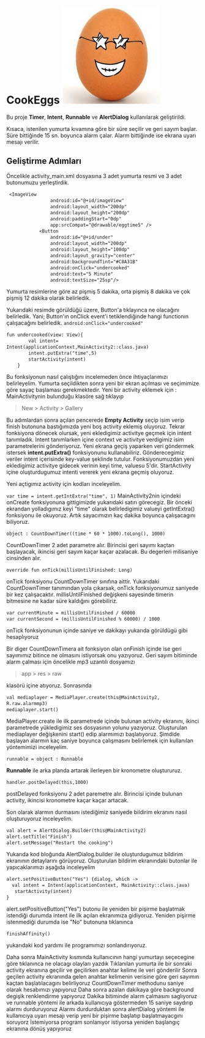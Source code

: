 # CookEggs   ![deneme](https://github.com/hasanbektas1/CookEggs/blob/master/app/src/main/res/drawable/eggimage.jpeg)

Bu proje **Timer**, **Intent**, **Runnable** ve **AlertDialog** kullanılarak geliştirildi.

Kısaca, istenilen yumurta kıvamına göre bir süre seçilir ve geri sayım başlar.
Süre bittiğinde 15 sn. boyunca alarm çalar. Alarm bittiğinde ise ekrana uyarı mesajı verilir.

## Geliştirme Adımları 

Öncelikle activity_main.xml dosyasına 3 adet yumurta resmi ve 3 adet butonumuzu yerleştirdik.

```
 <ImageView
                android:id="@+id/imageView"
                android:layout_width="200dp"
                android:layout_height="200dp"
                android:paddingStart="0dp"
                app:srcCompat="@drawable/eggtime5" />
            <Button
                android:id="@+id/under"
                android:layout_width="200dp"
                android:layout_height="100dp"
                android:layout_gravity="center"
                android:backgroundTint="#C8A31B"
                android:onClick="undercooked"
                android:text="5 Minute"
                android:textSize="25sp"/>
```


Yumurta resimlerine göre az pişmiş 5 dakika, orta pişmiş 8 dakika ve çok pişmiş 12 dakika olarak belirledik.

Yukarıdaki resimde görüldüğü üzere, Button'a tıklayınca ne olacağını belirledik.
Yani; Button'ın onClick event'i tetiklendiğinde hangi functionın çalışacağını belirledik.
```android:onClick="undercooked"```
```
fun undercooked(view: View){
        val intent= Intent(applicationContext,MainActivity2::class.java)
        intent.putExtra("time",5)
        startActivity(intent)
    }
```
    
Bu fonksiyonun nasıl çalıştığını incelemeden önce ihtiyaçlarımızı belirleyelim. Yumurta seçildikten sonra yeni bir ekran açılması ve seçimimize göre sayaç başlaması gerekmektedir.
Yeni bir activity eklemek için :
MainActivitynin bulunduğu klasöre sağ tıklayıp 
> New > Activity > Gallery 
> 
Bu adımlardan sonra açılan pencerede **Empty Activity** seçip isim verip finish butonuna bastığımızda yeni boş activity eklemiş oluyoruz.
Tekrar fonksiyona dönecek olursak, yeni ekledigimiz activitye geçmek için intent tanımladık. Intent tanımlarken içine context ve activitye verdigimiz isim parametrelerini gönderiyoruz. Yeni ekrana geçiş yaparken veri göndermek istersek **intent.putExtra()** fonksiyonunu kullanabiliriz. Gönderecegimiz veriler intent içerisinde key-value şeklinde tutulur.
Fonksiyonumuzdan yeni ekledigimiz activitye gidecek verinin keyi time, valuesu 5'dir.
StartActivity içine oluşturdugumuz intenti vererek yeni ekrana geçmiş oluyoruz.

Yeni açtigımız activity için kodları inceleyelim.

```var time = intent.getIntExtra("time", 1)```
MainActivity2nin içindeki onCreate fonksiyonuna gittigimizde yukarıdaki satırı görecegiz.
Bir önceki ekrandan yolladıgımız keyi "time" olarak belirledigimiz valueyi getIntExtra() fonksiyonu ile okuyoruz.
Artık sayacımızın kaç dakika boyunca çalışacagını biliyoruz.

```
object : CountDownTimer((time * 60 * 1000).toLong(), 1000)
```
CountDownTimer 2 adet parametre alır. Birincisi geri sayımı kaçtan başlayacak, ikincisi geri sayım kaçar kaçar azalacak. Bu degerleri milisaniye cinsinden alır.

```
override fun onTick(millisUntilFinished: Long)
```
onTick fonksiyonu CountDownTimer sınıfına aittir. Yukarıdaki CountDownTimer tanımından yola çıkarsak, onTick fonksiyonumuz saniyede bir kez çalışacaktır. millisUntilFinished değişkeni sayesinde timerin bitmesine ne kadar süre kaldığını görebiliriz.

``` 
var currentMinute = millisUntilFinished / 60000
var currentSecond = (millisUntilFinished % 60000) / 1000
```
onTick fonksiyonunun içinde saniye ve dakikayı yukarıda görüldügü gibi hesaplıyoruz

Bir diger CountDownTimera ait fonksiyon olan onFinish içinde ise geri sayımımız bitince ne olmasını istiyorsak onu yazıyoruz.
Geri sayım bitiminde alarm çalması için öncelikle mp3 uzantılı dosyamızı 
> app > res > raw 
> 
klasörü içine atıyoruz.
Sonrasında
```
val mediaplayer = MediaPlayer.create(this@MainActivity2, R.raw.alarmmp3)
mediaplayer.start()
```
MediaPlayer.create ile ilk parametrede içinde bulunan activity ekranını, ikinci parametrede yükledigimiz ses dosyasının yolunu yazıyoruz.
Oluşturulan mediaplayer değişkenini start() edip alarmımızı başlatıyoruz.
Şimdide başlayan alarmın kaç saniye boyunca çalışmasını belirlemek için kullanılan yöntemimizi inceleyelim.

```
runnable = object : Runnable
```
**Runnable** ile arka planda artarak ilerleyen bir kronometre oluştururuz.

```
handler.postDelayed(this,1000)
```
postDelayed fonksiyonu 2 adet paremetre alır. Birincisi içinde bulunan activity, ikincisi kronometre kaçar kaçar artacak.

Son olarak alarmın durmasını istediğimiz saniyede bildirim ekranını nasıl oluşturuyoruz inceleyelim.

```
val alert = AlertDialog.Builder(this@MainActivity2)
alert.setTitle("Finish")
alert.setMessage("Restart the cooking")
```
Yukarıda kod bloğunda AlertDialog.builder ile oluşturdugumuz bildirim ekranının detaylarını görüyoruz.
Oluşturulan bildirim ekranındaki butonlar ile yapıcaklarımızı aşağıda inceleyelim

```
alert.setPositiveButton("Yes") {dialog, which ->
  val intent = Intent(applicationContext, MainActivity::class.java)
   startActivity(intent)
}
```
alert.setPositiveButton("Yes") butonu ile yeniden bir pişirme başlatmak istendiği durumda intent ile ilk açılan ekranımıza gidiyoruz.
Yeniden pişirme istenmediği durumda ise "No" butonuna tıklanınca
```
finishAffinity()
```
yukarıdaki kod yardımı ile programımızı sonlandırıyoruz.













Daha sonra MainActivity kısmında kullanıcının hangi yumurtayı seçecegine göre tıklanınca ne olacagı olayları yazdık
Tıklanılan yumurta ile bir sonraki activity ekranına geçilir ve geçilirken anahtar kelime ile veri gönderilir
Sonra geçilen activity ekranında gelen anahtar kelimenin verisine göre geri sayımın kaçtan başlatılacagını belirliyoruz
CountDownTimer methodunu saniye olarak hesabımızı yapıyoruz
Daha sonra azalan dakikaya göre background degişik renklendirme yapıyoruz
Dakika bitiminde alarm çalmasını saglıyoruz ve runnable yöntemi ile arkada kullanıcıya göstermeden 15 saniye saydırıp alarmı durduruyoruz
Alarmı durdurduktan sonra alertDialog yöntemi ile kullanıcıya uyarı mesajı verip yeni bir pişirme başlatıp başlatmayacgını soruyorz
İstemiyorsa program sonlanıyor istiyorsa yeniden başlangıç ekranına dönüş yapıyoruz


